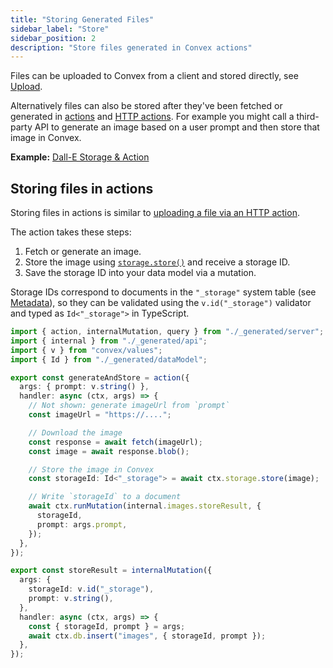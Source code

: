 ```yaml
---
title: "Storing Generated Files"
sidebar_label: "Store"
sidebar_position: 2
description: "Store files generated in Convex actions"
---
```




Files can be uploaded to Convex from a client and stored directly, see
[Upload](/file-storage/upload-files.mdx).

Alternatively files can also be stored after they've been fetched or generated
in [actions](/functions/actions.mdx) and
[HTTP actions](/functions/http-actions.mdx). For example you might call a
third-party API to generate an image based on a user prompt and then store that
image in Convex.

**Example:**
[Dall-E Storage & Action](https://github.com/get-convex/convex-demos/tree/main/dall-e-storage-action)

## Storing files in actions

Storing files in actions is similar to
[uploading a file via an HTTP action](/file-storage/upload-files.mdx#uploading-files-via-an-http-action).

The action takes these steps:

1. Fetch or generate an image.
2. Store the image using
   [`storage.store()`](/api/interfaces/server.StorageActionWriter#store) and
   receive a storage ID.
3. Save the storage ID into your data model via a mutation.

Storage IDs correspond to documents in the `"_storage"` system table (see
[Metadata](/file-storage/file-metadata.mdx)), so they can be validated using the
`v.id("_storage")` validator and typed as `Id<"_storage">` in TypeScript.


```ts
import { action, internalMutation, query } from "./_generated/server";
import { internal } from "./_generated/api";
import { v } from "convex/values";
import { Id } from "./_generated/dataModel";

export const generateAndStore = action({
  args: { prompt: v.string() },
  handler: async (ctx, args) => {
    // Not shown: generate imageUrl from `prompt`
    const imageUrl = "https://....";

    // Download the image
    const response = await fetch(imageUrl);
    const image = await response.blob();

    // Store the image in Convex
    const storageId: Id<"_storage"> = await ctx.storage.store(image);

    // Write `storageId` to a document
    await ctx.runMutation(internal.images.storeResult, {
      storageId,
      prompt: args.prompt,
    });
  },
});

export const storeResult = internalMutation({
  args: {
    storageId: v.id("_storage"),
    prompt: v.string(),
  },
  handler: async (ctx, args) => {
    const { storageId, prompt } = args;
    await ctx.db.insert("images", { storageId, prompt });
  },
});

```

